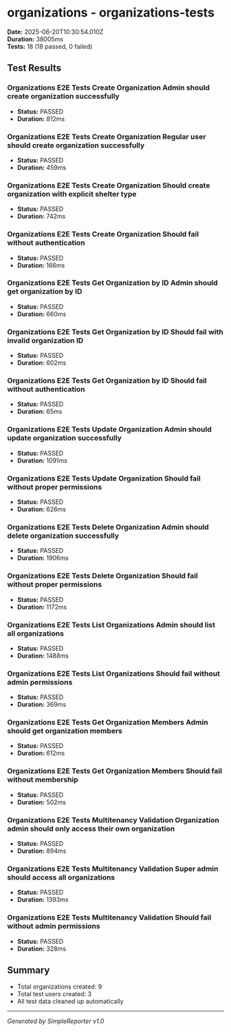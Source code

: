 # organizations - organizations-tests

**Date:** 2025-06-20T10:30:54.010Z  
**Duration:** 38005ms  
**Tests:** 18 (18 passed, 0 failed)

## Test Results


### Organizations E2E Tests Create Organization Admin should create organization successfully
- **Status:** PASSED
- **Duration:** 812ms



### Organizations E2E Tests Create Organization Regular user should create organization successfully
- **Status:** PASSED
- **Duration:** 459ms



### Organizations E2E Tests Create Organization Should create organization with explicit shelter type
- **Status:** PASSED
- **Duration:** 742ms



### Organizations E2E Tests Create Organization Should fail without authentication
- **Status:** PASSED
- **Duration:** 166ms



### Organizations E2E Tests Get Organization by ID Admin should get organization by ID
- **Status:** PASSED
- **Duration:** 660ms



### Organizations E2E Tests Get Organization by ID Should fail with invalid organization ID
- **Status:** PASSED
- **Duration:** 602ms



### Organizations E2E Tests Get Organization by ID Should fail without authentication
- **Status:** PASSED
- **Duration:** 65ms



### Organizations E2E Tests Update Organization Admin should update organization successfully
- **Status:** PASSED
- **Duration:** 1091ms



### Organizations E2E Tests Update Organization Should fail without proper permissions
- **Status:** PASSED
- **Duration:** 626ms



### Organizations E2E Tests Delete Organization Admin should delete organization successfully
- **Status:** PASSED
- **Duration:** 1906ms



### Organizations E2E Tests Delete Organization Should fail without proper permissions
- **Status:** PASSED
- **Duration:** 1172ms



### Organizations E2E Tests List Organizations Admin should list all organizations
- **Status:** PASSED
- **Duration:** 1488ms



### Organizations E2E Tests List Organizations Should fail without admin permissions
- **Status:** PASSED
- **Duration:** 369ms



### Organizations E2E Tests Get Organization Members Admin should get organization members
- **Status:** PASSED
- **Duration:** 612ms



### Organizations E2E Tests Get Organization Members Should fail without membership
- **Status:** PASSED
- **Duration:** 502ms



### Organizations E2E Tests Multitenancy Validation Organization admin should only access their own organization
- **Status:** PASSED
- **Duration:** 894ms



### Organizations E2E Tests Multitenancy Validation Super admin should access all organizations
- **Status:** PASSED
- **Duration:** 1393ms



### Organizations E2E Tests Multitenancy Validation Should fail without admin permissions
- **Status:** PASSED
- **Duration:** 328ms



## Summary

- Total organizations created: 9
- Total test users created: 3
- All test data cleaned up automatically

---
*Generated by SimpleReporter v1.0*
